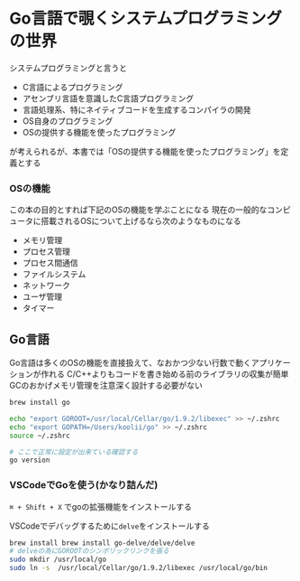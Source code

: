 # Go言語で覗くシステムプログラミングの世界

システムプログラミングと言うと

* C言語によるプログラミング
* アセンブリ言語を意識したC言語プログラミング
* 言語処理系、特にネイティブコードを生成するコンパイラの開発
* OS自身のプログラミング
* OSの提供する機能を使ったプログラミング

が考えられるが、本書では「OSの提供する機能を使ったプログラミング」を定義とする

### OSの機能

この本の目的とすれば下記のOSの機能を学ぶことになる
現在の一般的なコンピュータに搭載されるOSについて上げるなら次のようなものになる

* メモリ管理
* プロセス管理
* プロセス間通信
* ファイルシステム
* ネットワーク
* ユーザ管理
* タイマー

## Go言語
Go言語は多くのOSの機能を直接扱えて、なおかつ少ない行数で動くアプリケーションが作れる
C/C++よりもコードを書き始める前のライブラリの収集が簡単
GCのおかげメモリ管理を注意深く設計する必要がない

```bash
brew install go

echo "export GOROOT=/usr/local/Cellar/go/1.9.2/libexec" >> ~/.zshrc
echo "export GOPATH=/Users/koolii/go" >> ~/.zshrc
source ~/.zshrc

# ここで正常に設定が出来ている確認する
go version
```

### VSCodeでGoを使う(かなり詰んだ)

`⌘ + Shift + X` でgoの拡張機能をインストールする

VSCodeでデバッグするために`delve`をインストールする

```bash
brew install brew install go-delve/delve/delve
# delveの為にGOROOTのシンボリックリンクを張る
sudo mkdir /usr/local/go
sudo ln -s  /usr/local/Cellar/go/1.9.2/libexec /usr/local/go/bin
```
